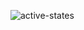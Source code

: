 ![active-states](https://github.com/HayyatHussain/Dropdown-Landing-Page/assets/145599914/14d10ea2-736a-4b05-953d-029abb37ea6b)
